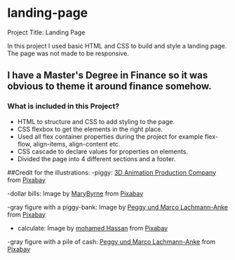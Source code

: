 # landing-page

Project Title: Landing Page

In this project I used basic HTML and CSS to build and style a landing page. The page was not made to be responsive.

## I have a Master's Degree in Finance so it was obvious to theme it around finance somehow.

### What is included in this Project?
- HTML to structure and CSS to add styling to the page. 
- CSS flexbox to get the elements in the right place.
- Used all flex container properties during the project for example flex-flow, align-items, align-content etc. 
- CSS cascade to declare values for properties on elements.
- Divided the page into 4 different sections and a footer.

##Credit for the illustrations:
-piggy: <a href="https://pixabay.com/hu/users/quincecreative-1031690/?utm_source=link-attribution&amp;utm_medium=referral&amp;utm_campaign=image&amp;utm_content=2889042">3D Animation Production Company</a> from <a href="https://pixabay.com/hu//?utm_source=link-attribution&amp;utm_medium=referral&amp;utm_campaign=image&amp;utm_content=2889042">Pixabay</a>

-dollar bills: Image by <a href="https://pixabay.com/users/marybyrne-4532953/?utm_source=link-attribution&amp;utm_medium=referral&amp;utm_campaign=image&amp;utm_content=2084561">MaryByrne</a> from <a href="https://pixabay.com//?utm_source=link-attribution&amp;utm_medium=referral&amp;utm_campaign=image&amp;utm_content=2084561">Pixabay</a>

-gray figure with a piggy-bank: Image by <a href="https://pixabay.com/users/peggy_marco-1553824/?utm_source=link-attribution&amp;utm_medium=referral&amp;utm_campaign=image&amp;utm_content=1019758">Peggy und Marco Lachmann-Anke</a> from <a href="https://pixabay.com//?utm_source=link-attribution&amp;utm_medium=referral&amp;utm_campaign=image&amp;utm_content=1019758">Pixabay</a>

- calculate: Image by <a href="https://pixabay.com/users/mohamed_hassan-5229782/?utm_source=link-attribution&amp;utm_medium=referral&amp;utm_campaign=image&amp;utm_content=2837085">mohamed Hassan</a> from <a href="https://pixabay.com//?utm_source=link-attribution&amp;utm_medium=referral&amp;utm_campaign=image&amp;utm_content=2837085">Pixabay</a>

-gray figure with a pile of cash: <a href="https://pixabay.com/hu/users/peggy_marco-1553824/?utm_source=link-attribution&amp;utm_medium=referral&amp;utm_campaign=image&amp;utm_content=1015277">Peggy und Marco Lachmann-Anke</a> from <a href="https://pixabay.com/hu//?utm_source=link-attribution&amp;utm_medium=referral&amp;utm_campaign=image&amp;utm_content=1015277">Pixabay</a>